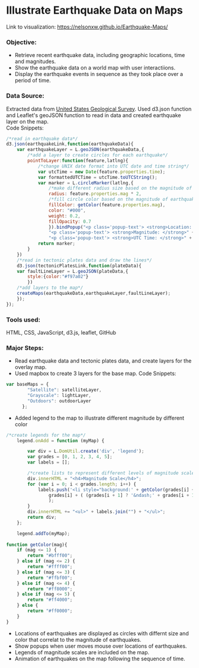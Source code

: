 # Illustrate Earthquake Data on Maps

Link to visualization: https://nelsonxw.github.io/Earthquake-Maps/
### Objective:
+ Retrieve recent earthquake data, including geographic locations, time and magnitudes.
+ Show the earthquake data on a world map with user interactiions.
+ Display the earthquake events in sequence as they took place over a period of time.

### Data Source:
Extracted data from [United States Geological Survey](https://earthquake.usgs.gov/earthquakes/feed/v1.0/geojson.php).  Used d3.json function and Leaflet's geoJSON function to read in data and created earthquake layer on the map.  
Code Snippets:
```javascript
/*read in earthquake data*/
d3.json(earthquakeLink,function(earthquakeData){
	var earthquakeLayer = L.geoJSON(earthquakeData,{
		/*add a layer to create circles for each earthquake*/
		pointToLayer:function(feature,latlng){
			/*change UNIX date format into UTC date and time string*/
			var utcTime = new Date(feature.properties.time);
			var formattedUTCTime = utcTime.toUTCString();
			var marker = L.circleMarker(latlng,{
				/*make different radius size based on the magnitude of earthquakes*/
				radius: feature.properties.mag * 2,
			    /*fill circle color based on the magnitude of earthquakes*/
			    fillColor: getColor(feature.properties.mag),
			    color: "#000",
			    weight: 0.2,
			    fillOpacity: 0.7
				}).bindPopup("<p class='popup-text'> <strong>Location: </strong>" + feature.properties.place + "</p>" +
				"<p class='popup-text'> <strong>Magnitude: </strong>" + feature.properties.mag + "</p>" +
				"<p class='popup-text'> <strong>UTC Time: </strong>" + formattedUTCTime + "</p>")
			return marker;
		}	
	})
	/*read in tectonic plates data and draw the lines*/
	d3.json(tectonicPlatesLink,function(plateData){
	var faultLineLayer = L.geoJSON(plateData,{
		style:{color:"#f97a02"}
		})
	/*add layers to the map*/
	createMaps(earthquakeData,earthquakeLayer,faultLineLayer);
	});
});
```
### Tools used:
HTML, CSS, JavaScript, d3.js, leaflet, GitHub

### Major Steps:
+ Read earthquake data and tectonic plates data, and create layers for the overlay map.
+ Used mapbox to create 3 layers for the base map.
Code Snippets:
```javascript
var baseMaps = {
	    "Satellite": satelliteLayer,
	    "Grayscale": lightLayer,
	    "Outdoors": outdoorLayer
	  };
```
+ Added legend to the map to illustrate different magnitude by different color
```javascript
/*create legends for the map*/
	legend.onAdd = function (myMap) {

	    var div = L.DomUtil.create('div', 'legend');
	    var grades = [0, 1, 2, 3, 4, 5];
	    var labels = [];

	    /*create lists to represent different levels of magnitude scale*/
	    div.innerHTML = "<h4>Magnitude Scale</h4>";
	    for (var i = 0; i < grades.length; i++) {
	        labels.push('<li style="background:' + getColor(grades[i] + 1) + '"></i> ' +
	            grades[i] + ( (grades[i + 1] ? '&ndash;' + grades[i + 1] + '<br>' : '+') )
	            );
	    }
	    div.innerHTML += "<ul>" + labels.join("") + "</ul>";
	    return div;
	};

	legend.addTo(myMap);
	
function getColor(mag){
	if (mag <= 1) {
		return "#bfff00";
	} else if (mag <= 2) {
		return "#ffff00";
	} else if (mag <= 3) {
		return "#ffbf00";
	} else if (mag <= 4) {
		return "#ff8000";
	} else if (mag <= 5) {
		return "#ff4000";
	} else {
		return "#ff0000";
	}
}
```
+ Locations of earthquakes are displayed as circles with differnt size and color that correlat to the magnitude of earthquakes.
+ Show popups when user moves mouse over locations of earthquakes.
+ Legends of magnitude scales are included on the map.
+ Animation of earthquakes on the map following the sequence of time.



